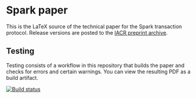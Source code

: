 # Spark paper

This is the LaTeX source of the technical paper for the Spark transaction protocol.
Release versions are posted to the [IACR preprint archive](https://eprint.iacr.org/2021/1173).

## Testing

Testing consists of a workflow in this repository that builds the paper and checks for errors and certain warnings.
You can view the resulting PDF as a build artifact.

[![Build status](../../actions/workflows/build.yml/badge.svg)](../../actions/workflows/build.yml)
